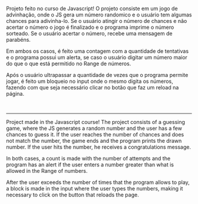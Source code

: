 Projeto feito no curso de Javascript!
O projeto consiste em um jogo de advinhação, onde o JS gera um número randomico e o usuário tem algumas chances para adivinha-lo.
Se o usuário atingir o número de chances e não acertar o número o jogo é finalizado e o programa imprime o número sorteado.
Se o usuário acertar o número, recebe uma mensagem de parabéns.

Em ambos os casos, é feito uma contagem com a quantidade de tentativas e o programa possui um alerta, se caso o usuário digitar um número maior
do que o que está permitido no Range de números.

Após o usuário ultrapassar a quantidade de vezes que o programa permite jogar, é feito um bloqueio no input onde o mesmo digita os números, 
fazendo com que seja necessário clicar no botão que faz um reload na página.

<br><hr>

Project made in the Javascript course! The project consists of a guessing game, where the JS generates a random number and the user has a few chances to guess it. If the user reaches the number of chances and does not match the number, the game ends and the program prints the drawn number. If the user hits the number, he receives a congratulations message.

In both cases, a count is made with the number of attempts and the program has an alert if the user enters a number greater than what is allowed in the Range of numbers.

After the user exceeds the number of times that the program allows to play, a block is made in the input where the user types the numbers, making it necessary to click on the button that reloads the page.
